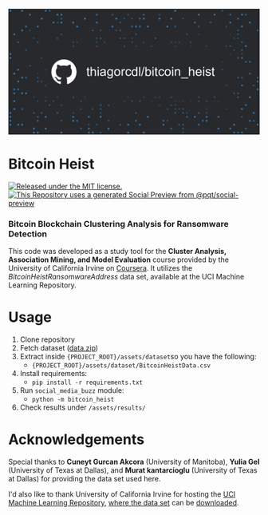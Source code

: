 ![preview](https://github.com/thiagorcdl/bitcoin_heist/blob/master/assets/social_media_preview.png)

# Bitcoin Heist
[![Released under the MIT license.](https://img.shields.io/badge/license-MIT-blue.svg)](https://github.com/thiagorcdl/social_media_buzz/blob/master/LICENSE) [![This Repository uses a generated Social Preview from @pqt/social-preview](https://img.shields.io/badge/%E2%9C%93-Social%20Preview-blue)](https://github.com/pqt/social-preview)

### Bitcoin Blockchain Clustering Analysis for Ransomware Detection

This code was developed as a study tool for the **Cluster Analysis, Association Mining, and Model Evaluation** course provided by the University of California Irvine on [Coursera](https://www.coursera.org/learn/cluster-analysis-association-mining-and-model-evaluation).
It utilizes the _BitcoinHeistRansomwareAddress_ data set, available at the UCI Machine Learning Repository.

# Usage

1. Clone repository
1. Fetch dataset ([data.zip](https://archive.ics.uci.edu/ml/machine-learning-databases/00526/))
1. Extract inside `{PROJECT_ROOT}/assets/dataset`so you have the following:
   - `{PROJECT_ROOT}/assets/dataset/BitcoinHeistData.csv`
1. Install requirements:
    - `pip install -r requirements.txt`
1. Run `social_media_buzz` module:
    - `python -m bitcoin_heist`
1. Check results under `/assets/results/`


# Acknowledgements

Special thanks to **Cuneyt Gurcan Akcora** (University of Manitoba), **Yulia Gel** (University of Texas at Dallas), and **Murat kantarcioglu** (University of Texas at Dallas) for providing the data set used here.

I'd also like to thank University of California Irvine for hosting the [UCI Machine Learning Repository](https://archive.ics.uci.edu/ml/datasets.php), [where the data set](https://archive.ics.uci.edu/ml/datasets/BitcoinHeistRansomwareAddressDataset) can be [downloaded](https://archive.ics.uci.edu/ml/machine-learning-databases/00526/data.zip).
